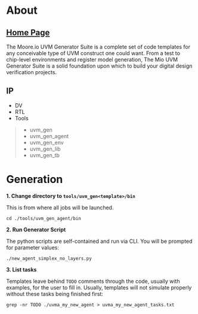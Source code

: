 # About
## [Home Page](https://datum-technology-corporation.github.io/uvm_gen/)
The Moore.io UVM Generator Suite is a complete set of code templates for any conceivable type of UVM construct one could want. From a test to chip-level environments and register model generation, The Mio UVM Generator Suite is a solid foundation upon which to build your digital design verification projects.

## IP
* DV
* RTL
* Tools
> * uvm_gen
> * uvm_gen_agent
> * uvm_gen_env
> * uvm_gen_lib
> * uvm_gen_tb


# Generation
**1. Change directory to `tools/uvm_gen<template>/bin`**

This is from where all jobs will be launched.
```
cd ./tools/uvm_gen_agent/bin
```


**2. Run Generator Script**

The python scripts are self-contained and run via CLI.  You will be prompted for parameter values:

```
./new_agent_simplex_no_layers.py
```


**3. List tasks**

Templates leave behind `TODO` comments through the code, usually with examples, for the user to fill in.  Usually, templates will not simulate properly without these tasks being finished first:

```
grep -nr TODO ./uvma_my_new_agent > uvma_my_new_agent_tasks.txt
```

